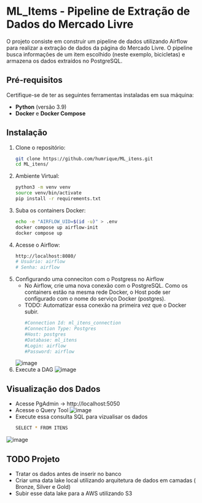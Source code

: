 # ML_Items - Pipeline de Extração de Dados do Mercado Livre

O projeto consiste em construir um pipeline de dados utilizando Airflow para realizar a extração de dados da página do Mercado Livre. O pipeline busca informações de um item escolhido (neste exemplo, bicicletas) e armazena os dados extraídos no PostgreSQL.

## Pré-requisitos

Certifique-se de ter as seguintes ferramentas instaladas em sua máquina:
- **Python** (versão 3.9)
- **Docker** e **Docker Compose**

## Instalação

1. Clone o repositório:
   ```bash
   git clone https://github.com/humrique/ML_itens.git
   cd ML_itens/

2. Ambiente Virtual:
    ```bash
    python3 -m venv venv
    source venv/bin/activate
    pip install -r requirements.txt

3. Suba os containers Docker:
    ```bash
    echo -e "AIRFLOW_UID=$(id -u)" > .env
    docker compose up airflow-init
    docker compose up

4. Acesse o Airflow:
    ```bash
    http://localhost:8080/
    # Usuário: airflow
    # Senha: airflow
    
5. Configurando uma conneciton com o Postgress no Airflow
   - No Airflow, crie uma nova conexão com o PostgreSQL. Como os containers estão na mesma rede Docker, o Host pode ser configurado com o nome do serviço Docker (postgres).
   - TODO: Automatizar essa conexão na primeira vez que o Docker subir.
     ```bash
     #Connection Id: ml_itens_connection
     #Connection Type: Postgres
     #Host: postgres
     #Database: ml_itens
     #Login: airflow
     #Password: airflow
     
   ![image](https://github.com/user-attachments/assets/51b4ccc8-36c3-428e-aa8d-359b46e554bf)
6. Execute a DAG
   ![image](https://github.com/user-attachments/assets/d47a0538-1ecb-4d56-b5a2-6bdf940526da)


## Visualização dos Dados
   - Acesse PgAdmin -> http://localhost:5050      
   - Acesse o Query Tool
        ![image](https://github.com/user-attachments/assets/5ffb56cb-9a44-4da7-b938-d41bcdb1954e)
   - Execute essa consulta SQL para vizualisar os dados
        ```bash
        SELECT * FROM ITENS

   ![image](https://github.com/user-attachments/assets/62fe8173-3d14-4bfd-8525-5d3a10838d0d)

##  TODO Projeto
  - Tratar os dados antes de inserir no banco
  - Criar uma data lake local utilizando arquitetura de dados em camadas ( Bronze, Silver e Gold)
  - Subir esse data lake para a AWS utilizando S3 
